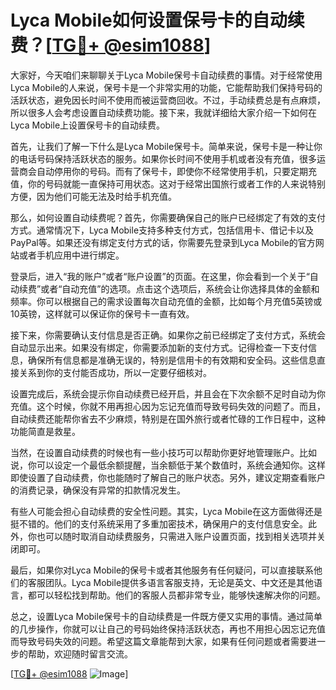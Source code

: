 # Lyca Mobile如何设置保号卡的自动续费？[[TG💪+ @esim1088](https://t.me/s/esim1088)]

大家好，今天咱们来聊聊关于Lyca Mobile保号卡自动续费的事情。对于经常使用Lyca Mobile的人来说，保号卡是一个非常实用的功能，它能帮助我们保持号码的活跃状态，避免因长时间不使用而被运营商回收。不过，手动续费总是有点麻烦，所以很多人会考虑设置自动续费功能。接下来，我就详细给大家介绍一下如何在Lyca Mobile上设置保号卡的自动续费。

首先，让我们了解一下什么是Lyca Mobile保号卡。简单来说，保号卡是一种让你的电话号码保持活跃状态的服务。如果你长时间不使用手机或者没有充值，很多运营商会自动停用你的号码。而有了保号卡，即使你不经常使用手机，只要定期充值，你的号码就能一直保持可用状态。这对于经常出国旅行或者工作的人来说特别方便，因为他们可能无法及时给手机充值。

那么，如何设置自动续费呢？首先，你需要确保自己的账户已经绑定了有效的支付方式。通常情况下，Lyca Mobile支持多种支付方式，包括信用卡、借记卡以及PayPal等。如果还没有绑定支付方式的话，你需要先登录到Lyca Mobile的官方网站或者手机应用中进行绑定。

登录后，进入“我的账户”或者“账户设置”的页面。在这里，你会看到一个关于“自动续费”或者“自动充值”的选项。点击这个选项后，系统会让你选择具体的金额和频率。你可以根据自己的需求设置每次自动充值的金额，比如每个月充值5英镑或10英镑，这样就可以保证你的保号卡一直有效。

接下来，你需要确认支付信息是否正确。如果你之前已经绑定了支付方式，系统会自动显示出来。如果没有绑定，你需要添加新的支付方式。记得检查一下支付信息，确保所有信息都是准确无误的，特别是信用卡的有效期和安全码。这些信息直接关系到你的支付能否成功，所以一定要仔细核对。

设置完成后，系统会提示你自动续费已经开启，并且会在下次余额不足时自动为你充值。这个时候，你就不用再担心因为忘记充值而导致号码失效的问题了。而且，自动续费还能帮你省去不少麻烦，特别是在国外旅行或者忙碌的工作日程中，这种功能简直是救星。

当然，在设置自动续费的时候也有一些小技巧可以帮助你更好地管理账户。比如说，你可以设定一个最低余额提醒，当余额低于某个数值时，系统会通知你。这样即使设置了自动续费，你也能随时了解自己的账户状态。另外，建议定期查看账户的消费记录，确保没有异常的扣款情况发生。

有些人可能会担心自动续费的安全性问题。其实，Lyca Mobile在这方面做得还是挺不错的。他们的支付系统采用了多重加密技术，确保用户的支付信息安全。此外，你也可以随时取消自动续费服务，只需进入账户设置页面，找到相关选项并关闭即可。

最后，如果你对Lyca Mobile的保号卡或者其他服务有任何疑问，可以直接联系他们的客服团队。Lyca Mobile提供多语言客服支持，无论是英文、中文还是其他语言，都可以轻松找到帮助。他们的客服人员都非常专业，能够快速解决你的问题。

总之，设置Lyca Mobile保号卡的自动续费是一件既方便又实用的事情。通过简单的几步操作，你就可以让自己的号码始终保持活跃状态，再也不用担心因忘记充值而导致号码失效的问题。希望这篇文章能帮到大家，如果有任何问题或者需要进一步的帮助，欢迎随时留言交流。

[[TG💪+ @esim1088](https://t.me/s/esim1088) ![Image](https://i.postimg.cc/4NQfJmqS/Snipaste-2025-05-13-00-14-12.png)]
